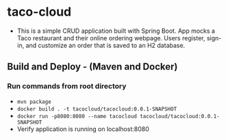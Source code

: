 # taco-cloud

- This is a simple CRUD application built with Spring Boot.  App mocks a Taco restaurant and their online ordering webpage.  Users register, sign-in, and customize an order that is saved to an H2 database.

## Build and Deploy - (Maven and Docker)
### Run commands from root directory
- `mvn package`
- `docker build . -t tacocloud/tacocloud:0.0.1-SNAPSHOT`
- `docker run -p8080:8080 --name tacocloud tacocloud/tacocloud:0.0.1-SNAPSHOT`
- Verify application is running on localhost:8080